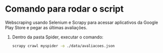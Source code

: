 

# Comando para rodar o script 
Webscraping usando Selenium e Scrapy para acessar aplicativos da Google Play Store e pegar as últimas avaliações.

1. Dentro da pasta Spider, executar o comando:

    ```bash
    scrapy crawl myspider -o ./data/avaliacoes.json
    ```
